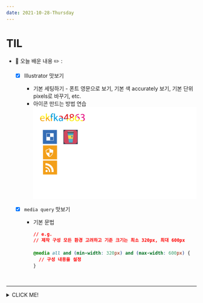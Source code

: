 ```yaml
---
date: 2021-10-28-Thursday
---
```


# TIL

- 📝 오늘 배운 내용 ✏️ : 
  - [x] Illustrator 맛보기 
    - 기본 세팅하기 - 폰트 영문으로 보기, 기본 색 accurately 보기, 기본 단위 pixels로 바꾸기, etc. 
    - 아이콘 만드는 방법 연습 
      <img src="./images/illustrator_맛보기.svg" alt="일러스트레이터로 아이콘 만들기 연습" width="600px" />
      <br />
      
  - [x] `media query` 맛보기 
    - 기본 문법    
      ```css 
      // e.g.  
      // 제작 구성 모든 환경 고려하고 기준 크기는 최소 320px, 최대 600px

      @media all and (min-width: 320px) and (max-width: 600px) {
        // 구성 내용을 설정
      }
      ``` 
<!--       
  - [x] menu `:hover`/`:focus` 시 전체 메뉴 또는 메뉴의 일부분만 보이게 css로 처리하는 방법 
    - 연습 문제
      <img src="" alt="" />
    - 빽다방에 적용시켜보기  -->
    
<br />

---
<details>
<summary>CLICK ME!</summary>  

- cf.  
  - ✨ Only 선생님's 강의 ✨

</detials>   

